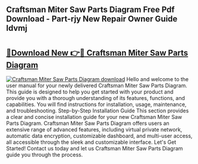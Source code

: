 ## Craftsman Miter Saw Parts Diagram Free Pdf Download - Part-rjy New Repair Owner Guide ldvmj

# <h2><a href="http://dfo7st.blite.top/?on=Craftsman+Miter+Saw+Parts+Diagram">🔗Download New 👉🔴 Craftsman Miter Saw Parts Diagram</a></h2>

[![Craftsman Miter Saw Parts Diagram download](https://i.imgur.com/lujVjoI.png)](http://dfo7st.blite.top/?on=Craftsman+Miter+Saw+Parts+Diagram)
Hello and welcome to the user manual for your newly delivered Craftsman Miter Saw Parts Diagram. This guide is designed to help you get started with your product and provide you with a thorough understanding of its features, functions, and capabilities. You will find instructions for installation, usage, maintenance, and troubleshooting. Step-by-Step Installation Guide This section provides a clear and concise installation guide for your new Craftsman Miter Saw Parts Diagram. Craftsman Miter Saw Parts Diagram offers users an extensive range of advanced features, including virtual private network, automatic data encryption, customizable dashboard, and multi-user access, all accessible through the sleek and customizable interface. Let's Get Started! Contact us today and let us Craftsman Miter Saw Parts Diagram guide you through the process.
